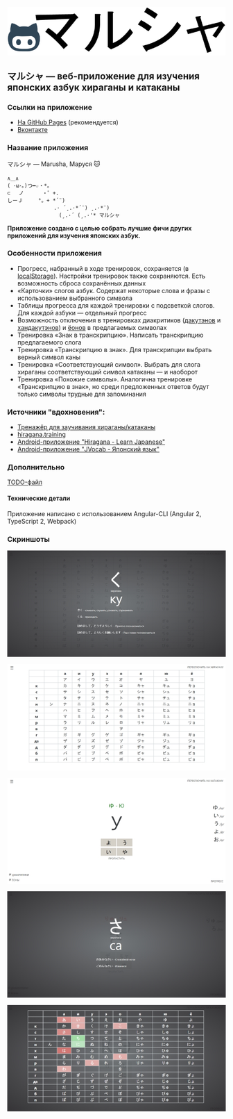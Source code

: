 ![](stuff/logo.png)

## マルシャ  — веб-приложение для изучения японских азбук хираганы и катаканы

### Ссылки на приложение

* [На GitHub Pages](https://become-iron.github.io/marusha) (рекомендуется)
* [Вконтакте](https://vk.com/app5772184)

### Название приложения
マルシャ — Marusha, Маруся :cat:

```
∧＿∧
( ･ω･｡)つ━☆・*。
⊂　 ノ 　　　・゜+.
しーＪ　　　°。+ *´¨)
　　　　　　　　　.· ´¸.·*´¨) ¸.·*¨)
　　　　　　　　　　(¸.·´ (¸.·'* マルシャ
```

**Приложение создано с целью собрать лучшие фичи других приложений для изучения японских азбук.**

### Особенности приложения

* Прогресс, набранный в ходе тренировок, сохраняется (в [localStorage](https://en.wikipedia.org/wiki/Web_storage)). Настройки тренировок также сохраняются. Есть возможность сброса сохранённых данных
* «Карточки» слогов азбук. Содержат некоторые слова и фразы с использованием выбранного символа
* Таблицы прогресса для каждой тренировки с подсветкой слогов. Для каждой азбуки — отдельный прогресс
* Возможность отключения в тренировках диакритиков ([дакутэнов](https://ru.wikipedia.org/wiki/Дакутэн) и [хандакутэнов](https://ru.wikipedia.org/wiki/Хандакутэн)) и [ёонов](https://ru.wikipedia.org/wiki/Ёон) в предлагаемых символах
* Тренировка «Знак в транскрипцию». Написать транскрипцию предлагаемого слога
* Тренировка «Транскрипцию в знак». Для транскрипции выбрать верный символ каны
* Тренировка «Соответствующий символ». Выбрать для слога хираганы соответствующий символ катаканы — и наоборот
* Тренировка «Похожие символы». Аналогична тренировке «Транскрипцию в знак», но среди предложенных ответов будут только символы трудные для запоминания

### Источники "вдохновения":

* [Тренажёр для заучивания хираганы/катаканы](http://saison-group.ru/study/hiragana)
* [hiragana.training](http://hiragana.training)
* [Android-приложение "Hiragana - Learn Japanese"](https://play.google.com/store/apps/details?id=com.legendarya.helloandroid)
* [Android-приложение "JVocab - Японский язык"](https://play.google.com/store/apps/details?id=com.mannaka.jvocab)

### Дополнительно

[TODO-файл](/TODO.md)

#### Технические детали

Приложение написано с использованием Angular-CLI (Angular 2, TypeScript 2, Webpack)

### Скриншоты

![](stuff/screen1.jpg)

![](stuff/screen2.jpg)

![](stuff/screen3.jpg)

![](stuff/screen4.jpg)

![](stuff/screen5.jpg)

